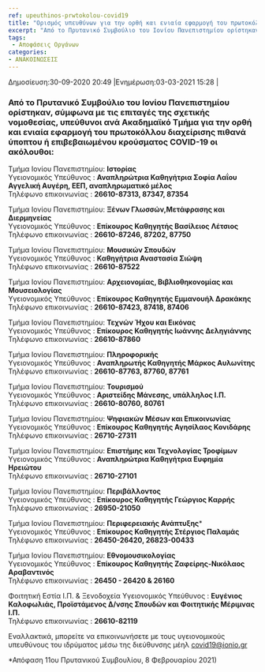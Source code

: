 ```yaml
---
ref: upeuthinos-prwtokolou-covid19
title: "Ορισμός υπευθύνων για την ορθή και ενιαία εφαρμογή του πρωτοκόλλου διαχείρισης πιθανά ύποπτου ή επιβεβαιωμένου κρούσματος COVID-19"
excerpt: "Από το Πρυτανικό Συμβούλιο του Ιονίου Πανεπιστημίου ορίστηκαν, σύμφωνα με τις επιταγές της σχετικής νομοθεσίας,  υπεύθυνοι ανά Ακαδημαϊκό Τμήμα για την ορθή και ενιαία εφαρμογή του πρωτοκόλλου διαχείρισης πιθανά ύποπτου ή επιβεβαιωμένου κρούσματος COVID-19 οι ακόλουθοι:"
tags:
 - Αποφάσεις Οργάνων
categories:
- ΑΝΑΚΟΙΝΩΣΕΙΣ
--- 
```

Δημοσίευση:30-09-2020 20:49 |Ενημέρωση:03-03-2021 15:28 |
### Από το Πρυτανικό Συμβούλιο του Ιονίου Πανεπιστημίου ορίστηκαν, σύμφωνα με τις επιταγές της σχετικής νομοθεσίας,  υπεύθυνοι ανά Ακαδημαϊκό Τμήμα για την ορθή και ενιαία εφαρμογή του πρωτοκόλλου διαχείρισης πιθανά ύποπτου ή επιβεβαιωμένου κρούσματος COVID-19 οι ακόλουθοι:

Τμήμα Ιονίου Πανεπιστημίου: **Ιστορίας**<br>
Υγειονομικός Υπεύθυνος    : **Αναπληρώτρια Καθηγήτρια Σοφία Λαΐου Αγγελική Αυγέρη, ΕΕΠ, αναπληρωματικό μέλος**<br>
Τηλέφωνο επικοινωνίας     : **26610-87313, 87347, 87354**<br>

Τμήμα Ιονίου Πανεπιστημίου: **Ξένων Γλωσσών,Μετάφρασης και Διερμηνείας**<br>
Υγειονομικός Υπεύθυνος    : **Επίκουρος Καθηγητής Βασίλειος Λέτσιος**<br>
Τηλέφωνο επικοινωνίας     : **26610-87246, 87202, 87750**<br>

Τμήμα Ιονίου Πανεπιστημίου: **Μουσικών Σπουδών**<br>
Υγειονομικός Υπεύθυνος    : **Καθηγήτρια Αναστασία Σιώψη**<br>
Τηλέφωνο επικοινωνίας     : **26610-87522**<br>

Τμήμα Ιονίου Πανεπιστημίου: **Αρχειονομίας, Βιβλιοθηκονομίας και Μουσειολογίας**<br>
Υγειονομικός Υπεύθυνος    : **Επίκουρος Καθηγητής Εμμανουήλ Δρακάκης**<br>
Τηλέφωνο επικοινωνίας     : **26610-87423, 87418, 87406**<br>

Τμήμα Ιονίου Πανεπιστημίου: **Τεχνών Ήχου και Εικόνας**<br>
Υγειονομικός Υπεύθυνος    : **Επίκουρος Καθηγητής Ιωάννης Δεληγιάννης**<br>
Τηλέφωνο επικοινωνίας     : **26610-87860**<br>

Τμήμα Ιονίου Πανεπιστημίου: **Πληροφορικής**<br>
Υγειονομικός Υπεύθυνος    : **Αναπληρωτής Καθηγητής Μάρκος Αυλωνίτης**<br>
Τηλέφωνο επικοινωνίας     : **26610-87763, 87760, 87761**<br>

Τμήμα Ιονίου Πανεπιστημίου: **Τουρισμού**<br>
Υγειονομικός Υπεύθυνος    : **Αριστείδης Μάνεσης, υπάλληλος Ι.Π.**<br>
Τηλέφωνο επικοινωνίας     : **26610-80760, 80761**<br>

Τμήμα Ιονίου Πανεπιστημίου: **Ψηφιακών Μέσων και Επικοινωνίας**<br>
Υγειονομικός Υπεύθυνος    : **Επίκουρος Καθηγητής Αγησίλαος Κονιδάρης**<br>
Τηλέφωνο επικοινωνίας     : **26710-27311**<br>

Τμήμα Ιονίου Πανεπιστημίου: **Επιστήμης και Τεχνολογίας Τροφίμων**<br>
Υγειονομικός Υπεύθυνος    : **Αναπληρώτρια Καθηγήτρια Ευφημία Ηρειώτου**<br>
Τηλέφωνο επικοινωνίας     : **26710-27101**<br>

Τμήμα Ιονίου Πανεπιστημίου: **Περιβάλλοντος**<br>
Υγειονομικός Υπεύθυνος    : **Επίκουρος Καθηγητής Γεώργιος Καρρής**<br>
Τηλέφωνο επικοινωνίας     : **26950-21050**<br>

Τμήμα Ιονίου Πανεπιστημίου: **Περιφερειακής Ανάπτυξης***<br>
Υγειονομικός Υπεύθυνος    : **Επίκουρος Καθηγητής Στέργιος Παλαμάς**<br>
Τηλέφωνο επικοινωνίας     : **26450-26420, 26823-00433**<br>

Τμήμα Ιονίου Πανεπιστημίου: **Εθνομουσικολογίας**<br>
Υγειονομικός Υπεύθυνος    : **Επίκουρος Καθηγητής Ζαφείρης-Νικόλαος Αραβαντινός**<br>
Τηλέφωνο επικοινωνίας     : **26450 - 26420 & 26160**<br>	




Φοιτητική Εστία Ι.Π. & Ξενοδοχεία
Υγειονομικός Υπεύθυνος    : **Ευγένιος Καλοφωλιάς, Προϊστάμενος Δ/νσης Σπουδών και Φοιτητικής Μέριμνας Ι.Π.**<br>
Τηλέφωνο επικοινωνίας     : **26610-82119**<br> 


Εναλλακτικά, μπορείτε να επικοινωνήσετε με τους υγειονομικούς υπευθύνους του ιδρύματος μέσω της διεύθυνσης μέηλ [covid19@ionio.gr](mailto:covid19@ionio.gr)

 

*Απόφαση 11ου Πρυτανικού Συμβουλίου, 8 Φεβρουαρίου 2021)

